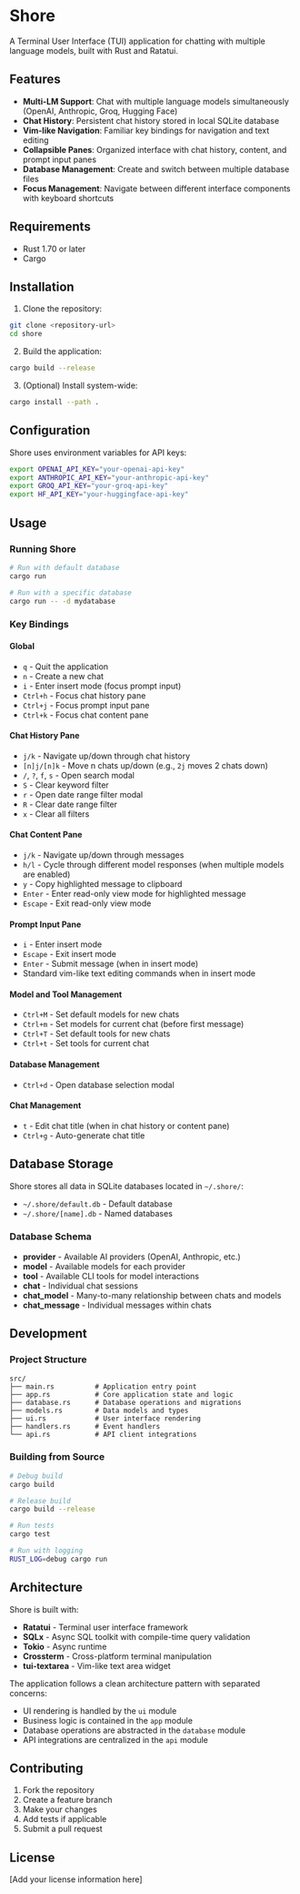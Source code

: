 # Shore

A Terminal User Interface (TUI) application for chatting with multiple language models, built with Rust and Ratatui.

## Features

- **Multi-LM Support**: Chat with multiple language models simultaneously (OpenAI, Anthropic, Groq, Hugging Face)
- **Chat History**: Persistent chat history stored in local SQLite database
- **Vim-like Navigation**: Familiar key bindings for navigation and text editing
- **Collapsible Panes**: Organized interface with chat history, content, and prompt input panes
- **Database Management**: Create and switch between multiple database files
- **Focus Management**: Navigate between different interface components with keyboard shortcuts

## Requirements

- Rust 1.70 or later
- Cargo

## Installation

1. Clone the repository:
```bash
git clone <repository-url>
cd shore
```

2. Build the application:
```bash
cargo build --release
```

3. (Optional) Install system-wide:
```bash
cargo install --path .
```

## Configuration

Shore uses environment variables for API keys:

```bash
export OPENAI_API_KEY="your-openai-api-key"
export ANTHROPIC_API_KEY="your-anthropic-api-key"
export GROQ_API_KEY="your-groq-api-key"
export HF_API_KEY="your-huggingface-api-key"
```

## Usage

### Running Shore

```bash
# Run with default database
cargo run

# Run with a specific database
cargo run -- -d mydatabase
```

### Key Bindings

#### Global
- `q` - Quit the application
- `n` - Create a new chat
- `i` - Enter insert mode (focus prompt input)
- `Ctrl+h` - Focus chat history pane
- `Ctrl+j` - Focus prompt input pane
- `Ctrl+k` - Focus chat content pane

#### Chat History Pane
- `j/k` - Navigate up/down through chat history
- `[n]j/[n]k` - Move n chats up/down (e.g., `2j` moves 2 chats down)
- `/`, `?`, `f`, `s` - Open search modal
- `S` - Clear keyword filter
- `r` - Open date range filter modal
- `R` - Clear date range filter
- `x` - Clear all filters

#### Chat Content Pane
- `j/k` - Navigate up/down through messages
- `h/l` - Cycle through different model responses (when multiple models are enabled)
- `y` - Copy highlighted message to clipboard
- `Enter` - Enter read-only view mode for highlighted message
- `Escape` - Exit read-only view mode

#### Prompt Input Pane
- `i` - Enter insert mode
- `Escape` - Exit insert mode
- `Enter` - Submit message (when in insert mode)
- Standard vim-like text editing commands when in insert mode

#### Model and Tool Management
- `Ctrl+M` - Set default models for new chats
- `Ctrl+m` - Set models for current chat (before first message)
- `Ctrl+T` - Set default tools for new chats
- `Ctrl+t` - Set tools for current chat

#### Database Management
- `Ctrl+d` - Open database selection modal

#### Chat Management
- `t` - Edit chat title (when in chat history or content pane)
- `Ctrl+g` - Auto-generate chat title

## Database Storage

Shore stores all data in SQLite databases located in `~/.shore/`:
- `~/.shore/default.db` - Default database
- `~/.shore/[name].db` - Named databases

### Database Schema

- **provider** - Available AI providers (OpenAI, Anthropic, etc.)
- **model** - Available models for each provider
- **tool** - Available CLI tools for model interactions
- **chat** - Individual chat sessions
- **chat_model** - Many-to-many relationship between chats and models
- **chat_message** - Individual messages within chats

## Development

### Project Structure

```
src/
├── main.rs          # Application entry point
├── app.rs           # Core application state and logic
├── database.rs      # Database operations and migrations
├── models.rs        # Data models and types
├── ui.rs            # User interface rendering
├── handlers.rs      # Event handlers
└── api.rs           # API client integrations
```

### Building from Source

```bash
# Debug build
cargo build

# Release build
cargo build --release

# Run tests
cargo test

# Run with logging
RUST_LOG=debug cargo run
```

## Architecture

Shore is built with:
- **Ratatui** - Terminal user interface framework
- **SQLx** - Async SQL toolkit with compile-time query validation
- **Tokio** - Async runtime
- **Crossterm** - Cross-platform terminal manipulation
- **tui-textarea** - Vim-like text area widget

The application follows a clean architecture pattern with separated concerns:
- UI rendering is handled by the `ui` module
- Business logic is contained in the `app` module
- Database operations are abstracted in the `database` module
- API integrations are centralized in the `api` module

## Contributing

1. Fork the repository
2. Create a feature branch
3. Make your changes
4. Add tests if applicable
5. Submit a pull request

## License

[Add your license information here]